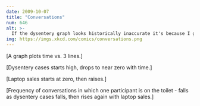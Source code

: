 ```yaml
---
date: 2009-10-07
title: "Conversations"
num: 646
alt: >-
  If the dysentery graph looks historically inaccurate it's because I got all my data from Oregon Trail.
img: https://imgs.xkcd.com/comics/conversations.png
---
```

[A graph plots time vs. 3 lines.]

[Dysentery cases starts high, drops to near zero with time.]

[Laptop sales starts at zero, then raises.]

[Frequency of conversations in which one participant is on the toilet - falls as dysentery cases falls, then rises again with laptop sales.]